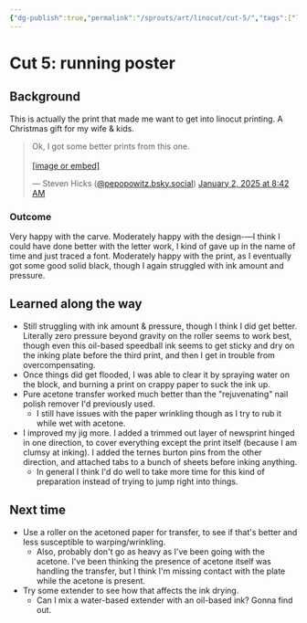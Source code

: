 ```yaml
---
{"dg-publish":true,"permalink":"/sprouts/art/linocut/cut-5/","tags":["linocut","art"],"created":"2025-01-03T11:36:28.943-06:00","updated":"2025-01-03T21:32:18.482-06:00"}
---
```



# Cut 5: running poster
## Background
This is actually the print that made me want to get into linocut printing. A Christmas gift for my wife & kids. 

<blockquote class="bluesky-embed" data-bluesky-uri="at://did:plc:pakbvetszecdmjn5h43nmo3n/app.bsky.feed.post/3lercppmnyc2b" data-bluesky-cid="bafyreies642v7tiol43sl4jmf7ev6sfix3b6x25ixgxlipuigvsrmah2ti"><p lang="en">Ok, I got some better prints from this one.<br><br><a href="https://bsky.app/profile/did:plc:pakbvetszecdmjn5h43nmo3n/post/3lercppmnyc2b?ref_src=embed">[image or embed]</a></p>&mdash; Steven Hicks (<a href="https://bsky.app/profile/did:plc:pakbvetszecdmjn5h43nmo3n?ref_src=embed">@pepopowitz.bsky.social</a>) <a href="https://bsky.app/profile/did:plc:pakbvetszecdmjn5h43nmo3n/post/3lercppmnyc2b?ref_src=embed">January 2, 2025 at 8:42 AM</a></blockquote><script async src="https://embed.bsky.app/static/embed.js" charset="utf-8"></script>

### Outcome
Very happy with the carve. Moderately happy with the design-—I think I could have done better with the letter work, I kind of gave up in the name of time and just traced a font. Moderately happy with the print, as I eventually got some good solid black, though I again struggled with ink amount and pressure. 
## Learned along the way
- Still struggling with ink amount & pressure, though I think I did get better. Literally zero pressure beyond gravity on the roller seems to work best, though even this oil-based speedball ink seems to get sticky and dry on the inking plate before the third print, and then I get in trouble from overcompensating.
- Once things did get flooded, I was able to clear it by spraying water on the block, and burning a print on crappy paper to suck the ink up. 
- Pure acetone transfer worked much better than the "rejuvenating" nail polish remover I'd previously used. 
	- I still have issues with the paper wrinkling though as I try to rub it while wet with acetone. 
- I improved my jig more. I added a trimmed out layer of newsprint hinged in one direction, to cover everything except the print itself (because I am clumsy at inking). I added the ternes burton pins from the other direction, and attached tabs to a bunch of sheets before inking anything. 
	- In general I think I'd do well to take more time for this kind of preparation instead of trying to jump right into things.
## Next time
- Use a roller on the acetoned paper for transfer, to see if that's better and less susceptible to warping/wrinkling.
	- Also, probably don't go as heavy as I've been going with the acetone. I've been thinking the presence of acetone itself was handling the transfer, but I think I'm missing contact with the plate while the acetone is present.
- Try some extender to see how that affects the ink drying. 
	- Can I mix a water-based extender with an oil-based ink? Gonna find out.